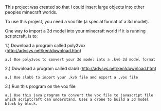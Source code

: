 This project was created so that I could insert large objects into other peoples minecraft worlds.

To use this project, you need a vox file (a special format of a 3d model).

One way to import a 3d model into your minecraft world if it is running scriptcraft, is to:

1.) Download a program called poly2vox (http://advsys.net/ken/download.htm)

    a.) Use poly2vox to convert your 3d model into a .kv6 3d model format
  
2.) Download a program called slab6 (http://advsys.net/ken/download.htm)

    a.) Use slab6 to import your .kv6 file and export a .vox file
  
3.) Run this program on the vox file

    a.) Use this java program to convert the vox file to javascript file which scriptcraft can understand. Uses a drone to build a 3d model block by block.


